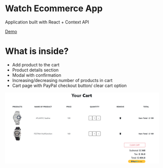 # Watch Ecommerce App

Application built with React + Context API

[Demo](https://immense-fortress-83035.herokuapp.com/)

# What is inside?

* Add product to the cart
* Product details section
* Modal with confirmation
* Increasing/decreasing number of products in cart
* Cart page with PayPal checkout button/ clear cart option


![](screenshots/cart.png?raw=true)
